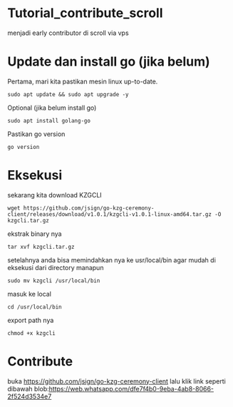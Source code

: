 # Tutorial_contribute_scroll
menjadi early contributor di scroll via vps

# Update dan install go (jika belum)
Pertama, mari kita pastikan mesin linux up-to-date.
```
sudo apt update && sudo apt upgrade -y
```
Optional (jika belum install go)
```
sudo apt install golang-go
```
Pastikan go version
```
go version
```

# Eksekusi
sekarang kita download KZGCLI
```
wget https://github.com/jsign/go-kzg-ceremony-client/releases/download/v1.0.1/kzgcli-v1.0.1-linux-amd64.tar.gz -O kzgcli.tar.gz
```
ekstrak binary nya
```
tar xvf kzgcli.tar.gz
```
setelahnya anda bisa memindahkan nya ke usr/local/bin agar mudah di eksekusi dari directory manapun
```
sudo mv kzgcli /usr/local/bin
```
masuk ke local
```
cd /usr/local/bin
```
export path nya
```
chmod +x kzgcli
```

# Contribute
buka https://github.com/jsign/go-kzg-ceremony-client lalu klik link seperti dibawah
blob:https://web.whatsapp.com/dfe7f4b0-9eba-4ab8-8066-2f524d3534e7
